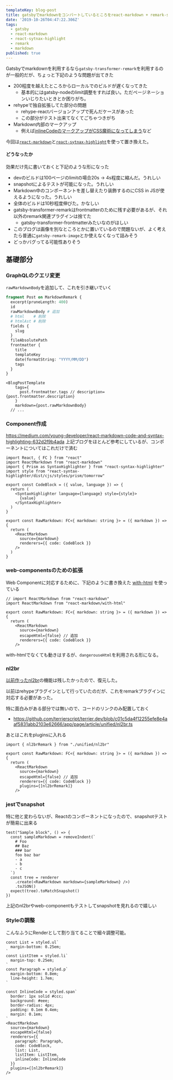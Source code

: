 ```yaml
---
templateKey: blog-post
title: gatsbyでmarkdownをコンバートしているところをreact-markdown + remark-syntax-highlightに置き換える
date: '2019-10-26T04:47:22.306Z'
tags:
  - gatsby
  - react-markdown
  - react-sytnax-highlight
  - remark
  - markdown
published: true
---
```


Gatsbyでmarkdownを利用するなら`gatsby-transformer-remark`を利用するのが一般的だが、ちょっと下記のような問題が出てきた

* 200程度を越えたところからローカルでのビルドが遅くなってきた
  * 基本的にはgatsby-nodeのlimit調整をすれば良い。ただページネーションいじりたいときとか困りがち。
* rehypeで独自拡張してた部分の問題
  * rehype-reactバージョンアップで死んだケースがあった
  * この部分がテスト出来てなくてごちゃつきがち
* Markdown内部のマークアップ
  * 例えば[inlineCodeのマークアップがCSS魔術になってしまう](https://github.com/terrierscript/terrier.dev/blob/783252ca1c92fc73bd96a1bc03c8abb271cfcfa4/app/meta/Meta.tsx#L21-L28)など

今回は[`react-markdown`](https://github.com/rexxars/react-markdown#parsing-html)と[`react-sytnax-highlight`](https://github.com/conorhastings/react-syntax-highlighter)を使って置き換えた。


#### どうなったか

効果だけ先に書いておくと下記のような形になった

* devのビルドは100ページのlimitの場合20s -> 4s程度に縮んだ。うれしい
* snapshotによるテストが可能になった。うれしい
* Markdown中のコンポーネントを差し替えたり装飾するのにCSS in JSが使えるようになった。うれしい
* 全体のビルドは10秒程度伸びた。かなしい
* gatsby-transformer-remarkはfrontmatterのために残す必要があるが、それ以外のremark関連プラグインは捨てた
  * gatsby-transformer-frontmatterみたいなのがほしい
* このブログは画像を別なところとかに置いているので問題ないが、よく考えたら普通に`gatsby-remark-image`とか使えなくなって詰みそう
* どっかバグってる可能性ありそう

## 基礎部分

### GraphQLのクエリ変更
`rawMarkdownBody`を追加して、これを引き継いでいく

```graphql
fragment Post on MarkdownRemark {
  excerpt(pruneLength: 400)
  id
  rawMarkdownBody # 追加
  # html	# 削除
  # htmlAst # 削除　
  fields {
    slug
  }
  fileAbsolutePath
  frontmatter {
    title
    templateKey
    date(formatString: "YYYY/MM/DD")
    tags
  }
}

```

```tsx
<BlogPostTemplate
    tags={
      post.frontmatter.tags // description={post.frontmatter.description}
    }
    markdown={post.rawMarkdownBody}
  // ...
```
### Component作成

https://medium.com/young-developer/react-markdown-code-and-syntax-highlighting-632d2f9b4ada
上記ブログをほとんど参考にしているが、コンポーネントについてはこれだけで済む

```tsx
import React, { FC } from "react"
import ReactMarkdown from "react-markdown"
import { Prism as SyntaxHighlighter } from "react-syntax-highlighter"
import style from "react-syntax-highlighter/dist/cjs/styles/prism/tomorrow"

export const CodeBlock = ({ value, language }) => {
  return (
    <SyntaxHighlighter language={language} style={style}>
      {value}
    </SyntaxHighlighter>
  )
}

export const RawMarkdown: FC<{ markdown: string }> = ({ markdown }) => {
  return (
    <ReactMarkdown
      source={markdown}
      renderers={{ code: CodeBlock }}
    />
  )
}
```

### web-componentsのための拡張

Web Componentに対応するために、下記のように書き換えた
[with-html](https://github.com/rexxars/react-markdown#parsing-html) を使っている

```tsx
// import ReactMarkdown from "react-markdown"
import ReactMarkdown from "react-markdown/with-html" 

export const RawMarkdown: FC<{ markdown: string }> = ({ markdown }) => {
  return (
    <ReactMarkdown
      source={markdown}
      escapeHtml={false} // 追加
      renderers={{ code: CodeBlock }}
    />
```

with-htmlでなくても動きはするが、`dangerouseHtml`を利用される形になる。

### nl2br

[以前作ったnl2br](https://www.terrier.dev/blog/2019/20190305210537-rehype-ast-nl2br/)の機能は残したかったので、復元した。

以前はrehypeプラグインとして行っていたのだが、これをremarkプラグインに対応する必要があった。

特に面白みがある部分では無いので、コードのリンクのみ配置しておく

* https://github.com/terrierscript/terrier.dev/blob/c01c5da4f12255efe8e4aaf5831abb2103e62666/app/page/article/unified/nl2br.ts

あとはこれをpluginsに入れる

```tsx
import { nl2brRemark } from "./unified/nl2br"

export const RawMarkdown: FC<{ markdown: string }> = ({ markdown }) => {
  return (
    <ReactMarkdown
      source={markdown}
      escapeHtml={false} // 追加
      renderers={{ code: CodeBlock }}
      plugins={[nl2brRemark]}
    />
```

### jestでsnapshot

特に他と変わらないが、Reactのコンポーネントになったので、snapshotテストが簡易に出来る

```tsx
test("Sample block", () => {
  const sampleMarkdown = removeIndent(`
    # Foo
    ## Baz
    ### bar
    foo baz bar
    - a
    - b
    - c
  `)
  const tree = renderer
    .create(<RawMarkdown markdown={sampleMarkdown} />)
    .toJSON()
  expect(tree).toMatchSnapshot()
})
```

上記のnl2brやweb-componentもテストしてsnapshotを見れるので嬉しい

### Styleの調整

こんなふうにRenderとして割り当てることで細々調整可能。


```tsx
const List = styled.ul`
  margin-bottom: 0.25em;
`
const ListItem = styled.li`
  margin-top: 0.25em;
`
const Paragraph = styled.p`
  margin-bottom: 0.8em;
  line-height: 1.7em;
`

const InlineCode = styled.span`
  border: 1px solid #ccc;
  background: #eee;
  border-radius: 4px;
  padding: 0.1em 0.4em;
  margin: 0.1em;
`
<ReactMarkdown
  source={markdown}
  escapeHtml={false} 
  renderers={{
    paragraph: Paragraph,
    code: CodeBlock,
    list: List,
    listItem: ListItem,
    inlineCode: InlineCode
  }}
  plugins={[nl2brRemark]}
/>
```